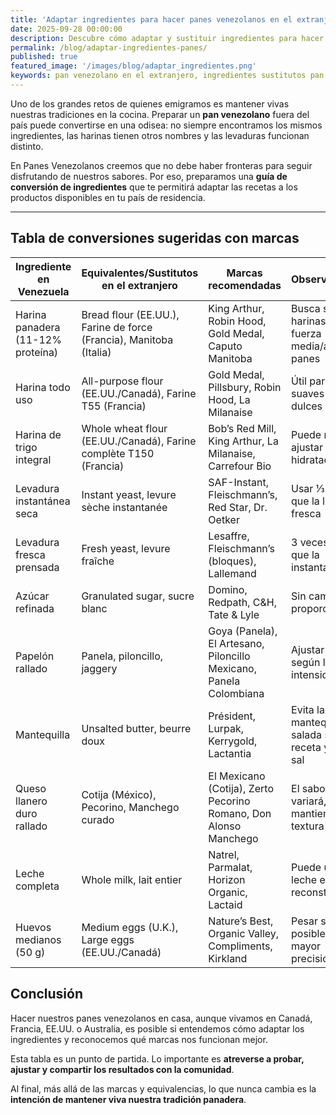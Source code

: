 ```yaml
---
title: 'Adaptar ingredientes para hacer panes venezolanos en el extranjero'
date: 2025-09-28 00:00:00
description: Descubre cómo adaptar y sustituir ingredientes para hacer pan venezolano en casa en USA, Canadá, España o Australia con nuestra guía práctica.
permalink: /blog/adaptar-ingredientes-panes/
published: true
featured_image: '/images/blog/adaptar_ingredientes.png'
keywords: pan venezolano en el extranjero, ingredientes sustitutos pan venezolano, cómo hacer pan venezolano fuera de Venezuela, harina panadera equivalencias, levadura sustituto recetas venezolanas, conversión de ingredientes panadería, hacer pan venezolano en casa, recetas tradicionales venezolanas adaptadas, pan de jamón ingredientes equivalentes, cómo sustituir queso llanero, Venezuelan bread abroad, Venezuelan bread ingredients substitution, how to bake Venezuelan bread outside Venezuela, bread flour equivalents Venezuela recipes, yeast alternatives Venezuelan baking, Venezuelan bread recipes with local ingredients, baking Venezuelan bread in Canada, Venezuelan traditional bread recipes adaptation, how to substitute queso llanero cheese, panela vs brown sugar for baking
---
```


Uno de los grandes retos de quienes emigramos es mantener vivas nuestras tradiciones en la cocina. Preparar un **pan venezolano** fuera del país puede convertirse en una odisea: no siempre encontramos los mismos ingredientes, las harinas tienen otros nombres y las levaduras funcionan distinto.  

En Panes Venezolanos creemos que no debe haber fronteras para seguir disfrutando de nuestros sabores. Por eso, preparamos una **guía de conversión de ingredientes** que te permitirá adaptar las recetas a los productos disponibles en tu país de residencia.  

---

## Tabla de conversiones sugeridas con marcas

| Ingrediente en Venezuela      | Equivalentes/Sustitutos en el extranjero | Marcas recomendadas                                   | Observaciones |
|-------------------------------|------------------------------------------|------------------------------------------------------|---------------|
| Harina panadera (11-12% proteína) | Bread flour (EE.UU.), Farine de force (Francia), Manitoba (Italia) | King Arthur, Robin Hood, Gold Medal, Caputo Manitoba | Busca siempre harinas de fuerza media/alta para panes |
| Harina todo uso               | All-purpose flour (EE.UU./Canadá), Farine T55 (Francia) | Gold Medal, Pillsbury, Robin Hood, La Milanaise      | Útil para panes suaves o dulces |
| Harina de trigo integral      | Whole wheat flour (EE.UU./Canadá), Farine complète T150 (Francia) | Bob’s Red Mill, King Arthur, La Milanaise, Carrefour Bio | Puede requerir ajustar hidratación |
| Levadura instantánea seca     | Instant yeast, levure sèche instantanée  | SAF-Instant, Fleischmann’s, Red Star, Dr. Oetker     | Usar ⅓ menos que la levadura fresca |
| Levadura fresca prensada      | Fresh yeast, levure fraîche              | Lesaffre, Fleischmann’s (bloques), Lallemand         | 3 veces más que la instantánea |
| Azúcar refinada               | Granulated sugar, sucre blanc            | Domino, Redpath, C&H, Tate & Lyle                    | Sin cambios en proporciones |
| Papelón rallado               | Panela, piloncillo, jaggery              | Goya (Panela), El Artesano, Piloncillo Mexicano, Panela Colombiana | Ajustar dulzor según la intensidad |
| Mantequilla                   | Unsalted butter, beurre doux             | Président, Lurpak, Kerrygold, Lactantia              | Evita la mantequilla salada si la receta ya lleva sal |
| Queso llanero duro rallado    | Cotija (México), Pecorino, Manchego curado | El Mexicano (Cotija), Zerto Pecorino Romano, Don Alonso Manchego | El sabor variará, pero mantienen la textura |
| Leche completa                | Whole milk, lait entier                  | Natrel, Parmalat, Horizon Organic, Lactaid           | Puede usarse leche en polvo reconstituida |
| Huevos medianos (50 g)        | Medium eggs (U.K.), Large eggs (EE.UU./Canadá) | Nature’s Best, Organic Valley, Compliments, Kirkland | Pesar si es posible, para mayor precisión |


## Conclusión

Hacer nuestros panes venezolanos en casa, aunque vivamos en Canadá, Francia, EE.UU. o Australia, es posible si entendemos cómo adaptar los ingredientes y reconocemos qué marcas nos funcionan mejor.  

Esta tabla es un punto de partida. Lo importante es **atreverse a probar, ajustar y compartir los resultados con la comunidad**.  

Al final, más allá de las marcas y equivalencias, lo que nunca cambia es la **intención de mantener viva nuestra tradición panadera**.  

